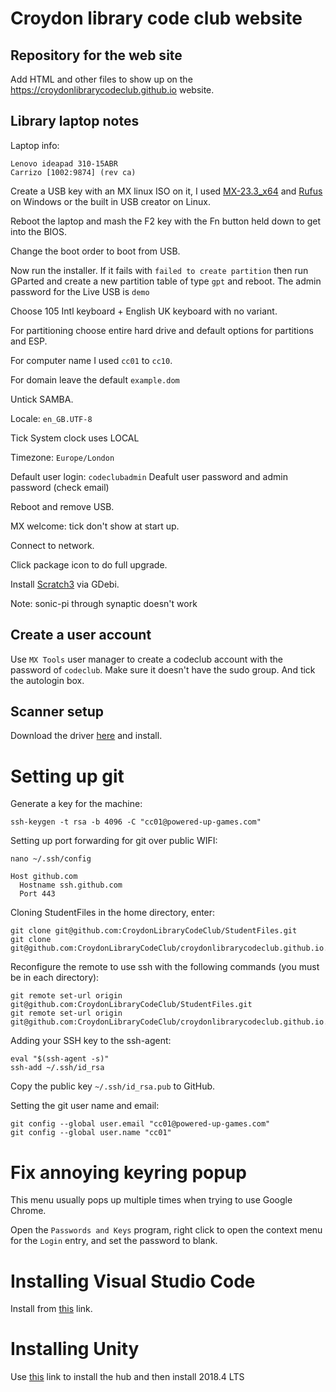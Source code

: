# Croydon library code club website

## Repository for the web site

Add HTML and other files to show up on the https://croydonlibrarycodeclub.github.io website.

## Library laptop notes

Laptop info:
```
Lenovo ideapad 310-15ABR
Carrizo [1002:9874] (rev ca)
```

Create a USB key with an MX linux ISO on it, I used [MX-23.3_x64](https://mxlinux.org/download-links/) and [Rufus](https://rufus.ie/) on Windows or the built in USB creator on Linux.

Reboot the laptop and mash the F2 key with the Fn button held down to get into the BIOS.

Change the boot order to boot from USB.

Now run the installer. If it fails with `failed to create partition` then run GParted and create a new partition table of type `gpt` and reboot. The admin password for the Live USB is `demo`

Choose 105 Intl keyboard + English UK keyboard with no variant.

For partitioning choose entire hard drive and default options for partitions and ESP.

For computer name I used `cc01` to `cc10`.

For domain leave the default `example.dom`

Untick SAMBA.

Locale: `en_GB.UTF-8`

Tick System clock uses LOCAL

Timezone: `Europe/London`

Default user login: `codeclubadmin`
Deafult user password and admin password (check email)

Reboot and remove USB.

MX welcome: tick don't show at start up.

Connect to network.

Click package icon to do full upgrade.

Install [Scratch3](https://github.com/redshaderobotics/scratch3.0-linux/releases) via GDebi.

Note: sonic-pi through synaptic doesn't work

## Create a user account

Use `MX Tools` user manager to create a codeclub account with the password of `codeclub`. Make sure it doesn't have the sudo group. And tick the autologin box.

## Scanner setup

Download the driver [here](https://www.canon.co.uk/support/consumer_products/products/scanners/lide_series/canoscan-lide-300.html) and install.

# Setting up git

Generate a key for the machine:
```
ssh-keygen -t rsa -b 4096 -C "cc01@powered-up-games.com"
```

Setting up port forwarding for git over public WIFI:
```
nano ~/.ssh/config

Host github.com
  Hostname ssh.github.com
  Port 443
```

Cloning StudentFiles in the home directory, enter:
```
git clone git@github.com:CroydonLibraryCodeClub/StudentFiles.git
git clone git@github.com:CroydonLibraryCodeClub/croydonlibrarycodeclub.github.io.git
```

Reconfigure the remote to use ssh with the following commands (you must be in each directory):
```
git remote set-url origin git@github.com:CroydonLibraryCodeClub/StudentFiles.git
git remote set-url origin git@github.com:CroydonLibraryCodeClub/croydonlibrarycodeclub.github.io.git
```


Adding your SSH key to the ssh-agent:
```
eval "$(ssh-agent -s)"
ssh-add ~/.ssh/id_rsa
```
Copy the public key `~/.ssh/id_rsa.pub` to GitHub.

Setting the git user name and email:
```
git config --global user.email "cc01@powered-up-games.com"
git config --global user.name "cc01"
```

# Fix annoying keyring popup

This menu usually pops up multiple times when trying to use Google Chrome.

Open the `Passwords and Keys` program, right click to open the context menu for the `Login` entry, and set the password to blank.


# Installing Visual Studio Code

Install from [this](https://go.microsoft.com/fwlink/?LinkID=760868) link.

# Installing Unity

Use [this](https://public-cdn.cloud.unity3d.com/hub/prod/UnityHub.AppImage?_ga=2.111589954.731056823.1573857184-1379241474.1573857184) link to install the hub and then install 2018.4 LTS
